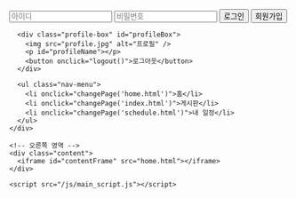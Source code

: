 <!DOCTYPE html>
<html lang="ko">
  <head>
    <meta charset="UTF-8" />
    <meta name="viewport" content="width=device-width, initial-scale=1.0" />
    <title>대학 다이어리</title>
    <link rel="stylesheet" href="/css/main_style.css" />
  </head>
  <body>
    <!-- 왼쪽 영역 -->
    <div class="sidebar">
      <div class="login-box" id="loginBox">
        <input type="text" id="userId" placeholder="아이디" />
        <input type="password" id="password" placeholder="비밀번호" />
        <button onclick="login()">로그인</button>
        <button onclick="register()">회원가입</button>
      </div>

      <div class="profile-box" id="profileBox">
        <img src="profile.jpg" alt="프로필" />
        <p id="profileName"></p>
        <button onclick="logout()">로그아웃</button>
      </div>

      <ul class="nav-menu">
        <li onclick="changePage('home.html')">홈</li>
        <li onclick="changePage('index.html')">게시판</li>
        <li onclick="changePage('schedule.html')">내 일정</li>
      </ul>
    </div>

    <!-- 오른쪽 영역 -->
    <div class="content">
      <iframe id="contentFrame" src="home.html"></iframe>
    </div>

    <script src="/js/main_script.js"></script>
  </body>
</html>
